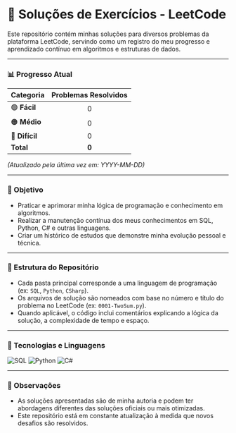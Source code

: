 # 🧩 Soluções de Exercícios - LeetCode

Este repositório contém minhas soluções para diversos problemas da plataforma LeetCode, servindo como um registro do meu progresso e aprendizado contínuo em algoritmos e estruturas de dados.

---

### 📊 Progresso Atual

| Categoria | Problemas Resolvidos |
| :--- | :---: |
| <g-emoji>🟢</g-emoji> **Fácil** | 0|
| <g-emoji>🟠</g-emoji> **Médio** | 0|
| <g-emoji>🔴</g-emoji> **Difícil** | 0|
| **Total** | **0** |

*(Atualizado pela última vez em: YYYY-MM-DD)*

---

### 🎯 Objetivo

-   Praticar e aprimorar minha lógica de programação e conhecimento em algoritmos.
-   Realizar a manutenção contínua dos meus conhecimentos em SQL, Python, C# e outras linguagens.
-   Criar um histórico de estudos que demonstre minha evolução pessoal e técnica.

---

### 📂 Estrutura do Repositório

-   Cada pasta principal corresponde a uma linguagem de programação (ex: `SQL`, `Python`, `CSharp`).
-   Os arquivos de solução são nomeados com base no número e título do problema no LeetCode (ex: `0001-TwoSum.py`).
-   Quando aplicável, o código inclui comentários explicando a lógica da solução, a complexidade de tempo e espaço.

---

### 🚀 Tecnologias e Linguagens

![SQL](https://img.shields.io/badge/SQL-4479A1?style=for-the-badge&logo=mysql&logoColor=white)
![Python](https://img.shields.io/badge/Python-3776AB?style=for-the-badge&logo=python&logoColor=white)
![C#](https://img.shields.io/badge/C%23-239120?style=for-the-badge&logo=c-sharp&logoColor=white)

---

### 📝 Observações

-   As soluções apresentadas são de minha autoria e podem ter abordagens diferentes das soluções oficiais ou mais otimizadas.
-   Este repositório está em constante atualização à medida que novos desafios são resolvidos.
